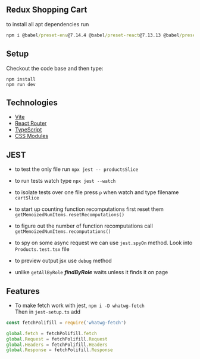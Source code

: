 ## Redux Shopping Cart

to install all apt dependencies run
```cmd
npm i @babel/preset-env@7.14.4 @babel/preset-react@7.13.13 @babel/preset-typescript@7.13.0 @testing-library/jest-dom@5.12.0 @testing-library/react@11.2.7 identity-obj-proxy@3.0.0
```

## Setup

Checkout the code base and then type:

```
npm install
npm run dev
```

## Technologies

- [Vite](https://vitejs.dev/)
- [React Router](https://reactrouter.com/)
- [TypeScript](https://www.typescriptlang.org/)
- [CSS Modules](https://github.com/css-modules/css-modules)

## JEST
- to test the only file run `npx jest -- productsSlice`
- to run tests watch type `npx jest --watch`
- to isolate tests over one file press `p` when watch and type filename `cartSlice`
- to start up counting function recomputations first reset them `getMemoizedNumItems.resetRecomputations()`
- to figure out the number of function recomputations call `getMemoizedNumItems.recomputations()`

- to spy on some async request we can use `jest.spyOn` method. Look into `Products.test.tsx` file
- to preview output jsx use `debug` method
- unlike `getAllByRole` ***findByRole*** waits unless it finds it on page

## Features
- To make fetch work with jest, `npm i -D whatwg-fetch`  
  Then in `jest-setup.ts` add  
```javascript
const fetchPolifill = require('whatwg-fetch')

global.fetch = fetchPolifill.fetch
global.Request = fetchPolifill.Request
global.Headers = fetchPolifill.Headers
global.Response = fetchPolifill.Response
```
